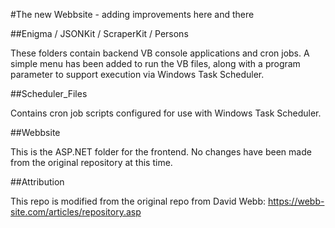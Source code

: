 #The new Webbsite - adding improvements here and there

##Enigma / JSONKit / ScraperKit / Persons

These folders contain backend VB console applications and cron jobs.
A simple menu has been added to run the VB files, along with a program parameter to support execution via Windows Task Scheduler.

##Scheduler_Files

Contains cron job scripts configured for use with Windows Task Scheduler.

##Webbsite

This is the ASP.NET folder for the frontend. No changes have been made from the original repository at this time.

##Attribution

This repo is modified from the original repo from David Webb: https://webb-site.com/articles/repository.asp
